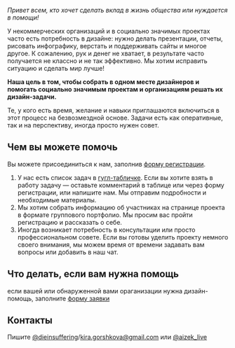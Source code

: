 *Привет всем, кто хочет сделать вклад в жизнь общества или нуждается в помощи!*

У некоммерческих организаций и в социально значимых проектах часто есть потребность в дизайне: нужно делать презентации, отчеты, рисовать инфографику, верстать и поддерживать сайты и многое другое. К сожалению, рук и денег не хватает, в результате часто получается не классно и не так эффективно. Мы хотим исправить ситуацию и сделать мир лучше!

**Наша цель в том, чтобы собрать в одном месте дизайнеров и помогать социально значимым проектам и организациям решать их дизайн-задачи.**

Те, у кого есть время, желание и навыки приглашаются включиться в этот процесс на безвозмездной основе. Задачи есть как оперативные, так и на перспективу, иногда просто нужен совет.

## Чем вы можете помочь

Вы можете присоединиться к нам, заполнив [форму регистрации](https://docs.google.com/forms/d/e/1FAIpQLSeuHDnyfcsnsmjttFQB6JhXPGJ4u6d6EcmvHfeUZHmlKlO2xA/viewform).

1. У нас есть список задач в [гугл-табличке](https://docs.google.com/spreadsheets/d/1SuVNVmilnyQmdZnkQG3sfzgFJ-hULQq3VpE_qIIUgGg/edit#gid=0). Если вы хотите взять в работу задачу — оставьте комментарий в таблице или через форму регистрации, или напишите нам. Мы отправим подробности и необходимые материалы.
2. Мы хотим собрать информацию об участниках на странице проекта в формате группового портфолио. Мы просим вас пройти регистрацию и рассказать о себе.
3. Иногда возникает потребность в консультации или просто профессиональном совете. Если вы готовы уделить проекту немного своего внимания, мы можем время от времени задавать вам вопросы или добавить в наш чат.

## Что делать, если вам нужна помощь

если вашей или обнаруженной вами ораганизации нужна дизайн-помощь, заполните [форму заявки](https://docs.google.com/forms/d/e/1FAIpQLScav07qzWOnDRVIVV8VbvyLwbyCvlfCva-vGw87y_-QCfYXTg/viewform)

## Контакты


Пишите [@dieinsuffering](tg://resolve/?domain=dieinsuffering)/kira.gorshkova@gmail.com или [@aizek_live](tg://resolve/?domain=aizek_live)

